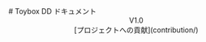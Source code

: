 <div style=“padding: 6em 0;”>
# Toybox DD ドキュメント
</div>

<center>
V1.0<br>
[プロジェクトへの貢献](contribution/)
</center>


